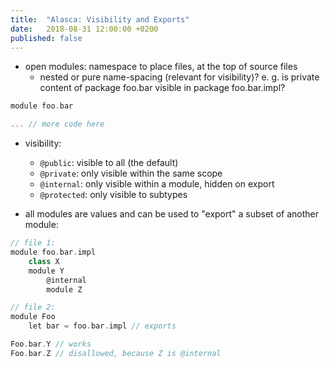 ```yaml
---
title:  "Alasca: Visibility and Exports"
date:   2018-08-31 12:00:00 +0200
published: false
---
```


- open modules: namespace to place files, at the top of source files
  - nested or pure name-spacing (relevant for visibility)?
    e. g. is private content of package foo.bar visible in package foo.bar.impl?

```scala
module foo.bar

... // more code here
```

- visibility:
  - `@public`:    visible to all (the default)
  - `@private`:   only visible within the same scope
  - `@internal`:  only visible within a module, hidden on export
  - `@protected`: only visible to subtypes

- all modules are values and can be used to "export" a subset of another module:

```scala
// file 1:
module foo.bar.impl
	class X
    module Y
		@internal
		module Z

// file 2:
module Foo
	let bar = foo.bar.impl // exports

Foo.bar.Y // works
Foo.bar.Z // disallowed, because Z is @internal
```
